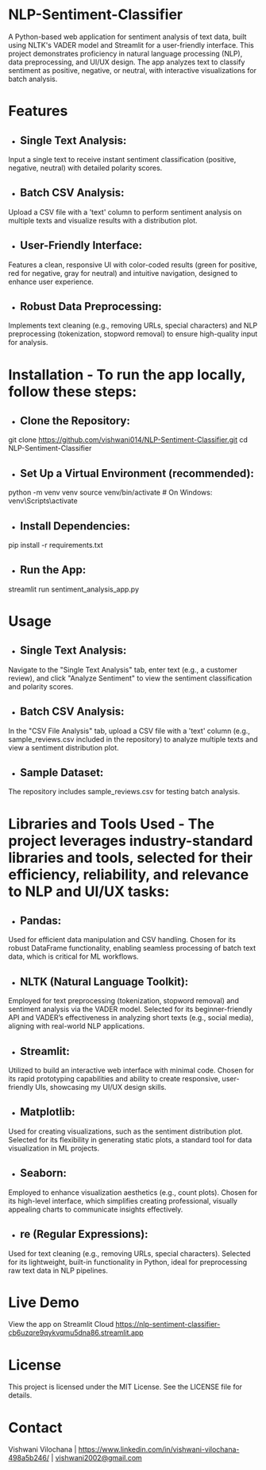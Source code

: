 # NLP-Sentiment-Classifier
A Python-based web application for sentiment analysis of text data, built using NLTK's VADER model and Streamlit for a user-friendly interface. This project demonstrates proficiency in natural language processing (NLP), data preprocessing, and UI/UX design. The app analyzes text to classify sentiment as positive, negative, or neutral, with interactive visualizations for batch analysis.



# Features

- ## Single Text Analysis: 
Input a single text to receive instant sentiment classification (positive, negative, neutral) with detailed polarity scores.

- ## Batch CSV Analysis:
Upload a CSV file with a 'text' column to perform sentiment analysis on multiple texts and visualize results with a distribution plot.

- ## User-Friendly Interface: 
Features a clean, responsive UI with color-coded results (green for positive, red for negative, gray for neutral) and intuitive navigation, designed to enhance user experience.

- ## Robust Data Preprocessing: 
Implements text cleaning (e.g., removing URLs, special characters) and NLP preprocessing (tokenization, stopword removal) to ensure high-quality input for analysis.



# Installation - To run the app locally, follow these steps:

- ## Clone the Repository:
git clone https://github.com/vishwani014/NLP-Sentiment-Classifier.git
cd NLP-Sentiment-Classifier

- ## Set Up a Virtual Environment (recommended):
python -m venv venv
source venv/bin/activate  # On Windows: venv\Scripts\activate

- ## Install Dependencies:
pip install -r requirements.txt

- ## Run the App:
streamlit run sentiment_analysis_app.py



# Usage

- ## Single Text Analysis: 
Navigate to the "Single Text Analysis" tab, enter text (e.g., a customer review), and click "Analyze Sentiment" to view the sentiment classification and polarity scores.

- ## Batch CSV Analysis: 
In the "CSV File Analysis" tab, upload a CSV file with a 'text' column (e.g., sample_reviews.csv included in the repository) to analyze multiple texts and view a sentiment distribution plot.

- ## Sample Dataset: 
The repository includes sample_reviews.csv for testing batch analysis.



# Libraries and Tools Used - The project leverages industry-standard libraries and tools, selected for their efficiency, reliability, and relevance to NLP and UI/UX tasks:

- ## Pandas: 
Used for efficient data manipulation and CSV handling. Chosen for its robust DataFrame functionality, enabling seamless processing of batch text data, which is critical for ML workflows.

- ## NLTK (Natural Language Toolkit): 
Employed for text preprocessing (tokenization, stopword removal) and sentiment analysis via the VADER model. Selected for its beginner-friendly API and VADER’s effectiveness in analyzing short texts (e.g., social media), aligning with real-world NLP applications.

- ## Streamlit: 
Utilized to build an interactive web interface with minimal code. Chosen for its rapid prototyping capabilities and ability to create responsive, user-friendly UIs, showcasing my UI/UX design skills.

- ## Matplotlib: 
Used for creating visualizations, such as the sentiment distribution plot. Selected for its flexibility in generating static plots, a standard tool for data visualization in ML projects.

- ## Seaborn: 
Employed to enhance visualization aesthetics (e.g., count plots). Chosen for its high-level interface, which simplifies creating professional, visually appealing charts to communicate insights effectively.

- ## re (Regular Expressions): 
Used for text cleaning (e.g., removing URLs, special characters). Selected for its lightweight, built-in functionality in Python, ideal for preprocessing raw text data in NLP pipelines.



# Live Demo
View the app on Streamlit Cloud https://nlp-sentiment-classifier-cb6uzqre9qykvqmu5dna86.streamlit.app

# License
This project is licensed under the MIT License. See the LICENSE file for details.

# Contact
Vishwani Vilochana | https://www.linkedin.com/in/vishwani-vilochana-498a5b246/ | vishwani2002@gmail.com